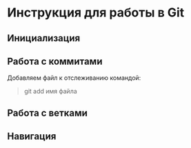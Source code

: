 # Инструкция для работы в Git

## Инициализация

## Работа с коммитами

Добавляем файл к отслеживанию командой:

>git add имя файла

## Работа с ветками

## Навигация